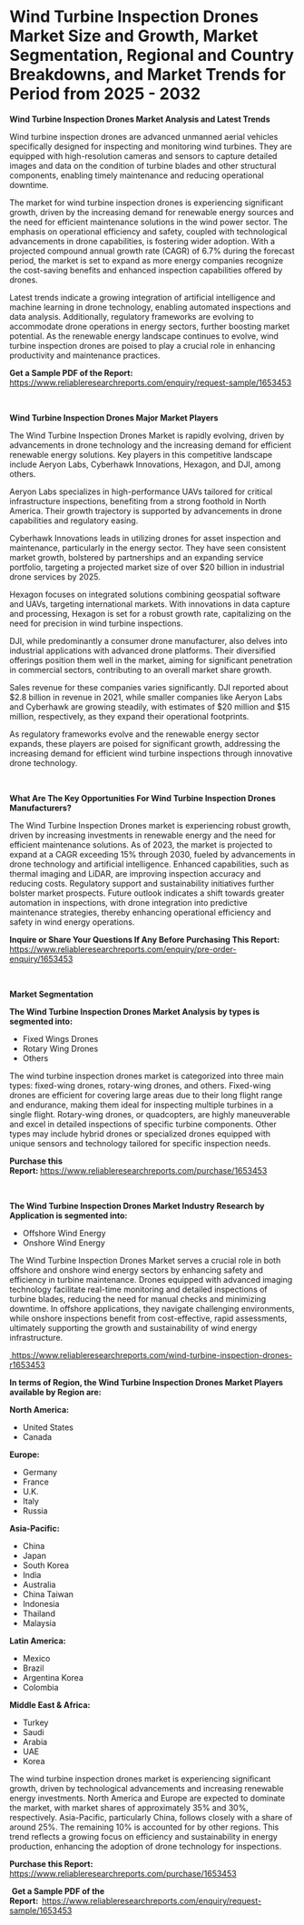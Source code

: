 <p><h1>Wind Turbine Inspection Drones Market Size and Growth, Market Segmentation, Regional and Country Breakdowns, and Market Trends for Period from 2025 -  2032</h1></p><p><strong>Wind Turbine Inspection Drones Market Analysis and Latest Trends</strong></p>
<p><p>Wind turbine inspection drones are advanced unmanned aerial vehicles specifically designed for inspecting and monitoring wind turbines. They are equipped with high-resolution cameras and sensors to capture detailed images and data on the condition of turbine blades and other structural components, enabling timely maintenance and reducing operational downtime.</p><p>The market for wind turbine inspection drones is experiencing significant growth, driven by the increasing demand for renewable energy sources and the need for efficient maintenance solutions in the wind power sector. The emphasis on operational efficiency and safety, coupled with technological advancements in drone capabilities, is fostering wider adoption. With a projected compound annual growth rate (CAGR) of 6.7% during the forecast period, the market is set to expand as more energy companies recognize the cost-saving benefits and enhanced inspection capabilities offered by drones.</p><p>Latest trends indicate a growing integration of artificial intelligence and machine learning in drone technology, enabling automated inspections and data analysis. Additionally, regulatory frameworks are evolving to accommodate drone operations in energy sectors, further boosting market potential. As the renewable energy landscape continues to evolve, wind turbine inspection drones are poised to play a crucial role in enhancing productivity and maintenance practices.</p></p>
<p><strong>Get a Sample PDF of the Report:&nbsp;</strong> <a href="https://www.reliableresearchreports.com/enquiry/request-sample/1653453?utm_campaign=3381&utm_medium=2&utm_source=Github&utm_content=ia&utm_term=16042025&utm_id=wind-turbine-inspection-drones">https://www.reliableresearchreports.com/enquiry/request-sample/1653453</a></p>
<p>&nbsp;</p>
<p><strong>Wind Turbine Inspection Drones Major Market Players</strong></p>
<p><p>The Wind Turbine Inspection Drones Market is rapidly evolving, driven by advancements in drone technology and the increasing demand for efficient renewable energy solutions. Key players in this competitive landscape include Aeryon Labs, Cyberhawk Innovations, Hexagon, and DJI, among others.</p><p>Aeryon Labs specializes in high-performance UAVs tailored for critical infrastructure inspections, benefiting from a strong foothold in North America. Their growth trajectory is supported by advancements in drone capabilities and regulatory easing.</p><p>Cyberhawk Innovations leads in utilizing drones for asset inspection and maintenance, particularly in the energy sector. They have seen consistent market growth, bolstered by partnerships and an expanding service portfolio, targeting a projected market size of over $20 billion in industrial drone services by 2025.</p><p>Hexagon focuses on integrated solutions combining geospatial software and UAVs, targeting international markets. With innovations in data capture and processing, Hexagon is set for a robust growth rate, capitalizing on the need for precision in wind turbine inspections.</p><p>DJI, while predominantly a consumer drone manufacturer, also delves into industrial applications with advanced drone platforms. Their diversified offerings position them well in the market, aiming for significant penetration in commercial sectors, contributing to an overall market share growth.</p><p>Sales revenue for these companies varies significantly. DJI reported about $2.8 billion in revenue in 2021, while smaller companies like Aeryon Labs and Cyberhawk are growing steadily, with estimates of $20 million and $15 million, respectively, as they expand their operational footprints.</p><p>As regulatory frameworks evolve and the renewable energy sector expands, these players are poised for significant growth, addressing the increasing demand for efficient wind turbine inspections through innovative drone technology.</p></p>
<p>&nbsp;</p>
<p><strong>What Are The Key Opportunities For Wind Turbine Inspection Drones Manufacturers?</strong></p>
<p><p>The Wind Turbine Inspection Drones market is experiencing robust growth, driven by increasing investments in renewable energy and the need for efficient maintenance solutions. As of 2023, the market is projected to expand at a CAGR exceeding 15% through 2030, fueled by advancements in drone technology and artificial intelligence. Enhanced capabilities, such as thermal imaging and LiDAR, are improving inspection accuracy and reducing costs. Regulatory support and sustainability initiatives further bolster market prospects. Future outlook indicates a shift towards greater automation in inspections, with drone integration into predictive maintenance strategies, thereby enhancing operational efficiency and safety in wind energy operations.</p></p>
<p><strong>Inquire or Share Your Questions If Any Before Purchasing This Report:</strong> <a href="https://www.reliableresearchreports.com/enquiry/pre-order-enquiry/1653453?utm_campaign=3381&utm_medium=2&utm_source=Github&utm_content=ia&utm_term=16042025&utm_id=wind-turbine-inspection-drones">https://www.reliableresearchreports.com/enquiry/pre-order-enquiry/1653453</a></p>
<p>&nbsp;</p>
<p><strong>Market Segmentation</strong></p>
<p><strong>The Wind Turbine Inspection Drones Market Analysis by types is segmented into:</strong></p>
<p><ul><li>Fixed Wings Drones</li><li>Rotary Wing Drones</li><li>Others</li></ul></p>
<p><p>The wind turbine inspection drones market is categorized into three main types: fixed-wing drones, rotary-wing drones, and others. Fixed-wing drones are efficient for covering large areas due to their long flight range and endurance, making them ideal for inspecting multiple turbines in a single flight. Rotary-wing drones, or quadcopters, are highly maneuverable and excel in detailed inspections of specific turbine components. Other types may include hybrid drones or specialized drones equipped with unique sensors and technology tailored for specific inspection needs.</p></p>
<p><strong>Purchase this Report:&nbsp;</strong><a href="https://www.reliableresearchreports.com/purchase/1653453?utm_campaign=3381&utm_medium=2&utm_source=Github&utm_content=ia&utm_term=16042025&utm_id=wind-turbine-inspection-drones">https://www.reliableresearchreports.com/purchase/1653453</a></p>
<p>&nbsp;</p>
<p><strong>The Wind Turbine Inspection Drones Market Industry Research by Application is segmented into:</strong></p>
<p><ul><li>Offshore Wind Energy</li><li>Onshore Wind Energy</li></ul></p>
<p><p>The Wind Turbine Inspection Drones Market serves a crucial role in both offshore and onshore wind energy sectors by enhancing safety and efficiency in turbine maintenance. Drones equipped with advanced imaging technology facilitate real-time monitoring and detailed inspections of turbine blades, reducing the need for manual checks and minimizing downtime. In offshore applications, they navigate challenging environments, while onshore inspections benefit from cost-effective, rapid assessments, ultimately supporting the growth and sustainability of wind energy infrastructure.</p></p>
<p><a href="https://www.reliableresearchreports.com/wind-turbine-inspection-drones-r1653453?utm_campaign=3381&utm_medium=2&utm_source=Github&utm_content=ia&utm_term=16042025&utm_id=wind-turbine-inspection-drones">&nbsp;https://www.reliableresearchreports.com/wind-turbine-inspection-drones-r1653453</a></p>
<p><strong>In terms of Region, the Wind Turbine Inspection Drones Market Players available by Region are:</strong></p>
<p>
    <p> <strong> North America: </strong>
        <ul>
            <li>United States</li>
            <li>Canada</li>
        </ul>
        </p> 
    <p> <strong> Europe: </strong>
        <ul>
            <li>Germany</li>
            <li>France</li>
            <li>U.K.</li>
            <li>Italy</li>
            <li>Russia</li>
        </ul>
        </p> 
    <p> <strong> Asia-Pacific: </strong>
        <ul>
            <li>China</li>
            <li>Japan</li>
            <li>South Korea</li>
            <li>India</li>
            <li>Australia</li>
            <li>China Taiwan</li>
            <li>Indonesia</li>
            <li>Thailand</li>
            <li>Malaysia</li>
        </ul>
        </p> 
    <p> <strong> Latin America: </strong>
        <ul>
            <li>Mexico</li>
            <li>Brazil</li>
            <li>Argentina Korea</li>
            <li>Colombia</li>
        </ul>
        </p> 
    <p> <strong> Middle East & Africa: </strong>
        <ul>
            <li>Turkey</li>
            <li>Saudi</li>
            <li>Arabia</li>
            <li>UAE</li>
            <li>Korea</li>
        </ul>
    </p>
    </p>
<p><p>The wind turbine inspection drones market is experiencing significant growth, driven by technological advancements and increasing renewable energy investments. North America and Europe are expected to dominate the market, with market shares of approximately 35% and 30%, respectively. Asia-Pacific, particularly China, follows closely with a share of around 25%. The remaining 10% is accounted for by other regions. This trend reflects a growing focus on efficiency and sustainability in energy production, enhancing the adoption of drone technology for inspections.</p></p>
<p><strong>Purchase this Report: </strong><a href="https://www.reliableresearchreports.com/purchase/1653453?utm_campaign=3381&utm_medium=2&utm_source=Github&utm_content=ia&utm_term=16042025&utm_id=wind-turbine-inspection-drones">https://www.reliableresearchreports.com/purchase/1653453</a></p>
<p>&nbsp;<strong>Get a Sample PDF of the Report:&nbsp;&nbsp;</strong><a href="https://www.reliableresearchreports.com/enquiry/request-sample/1653453?utm_campaign=3381&utm_medium=2&utm_source=Github&utm_content=ia&utm_term=16042025&utm_id=wind-turbine-inspection-drones">https://www.reliableresearchreports.com/enquiry/request-sample/1653453</a></p>
<p><strong></strong></p>
<p><p></p><p></p><p></p></p>